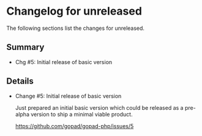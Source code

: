 # Changelog for unreleased

The following sections list the changes for unreleased.

## Summary

 * Chg #5: Initial release of basic version

## Details

 * Change #5: Initial release of basic version

   Just prepared an initial basic version which could be released as a pre-alpha version to ship a
   minimal viable product.

   https://github.com/gopad/gopad-php/issues/5


